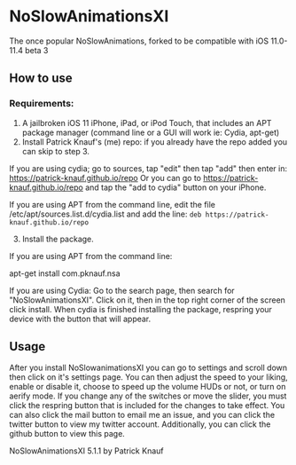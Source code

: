 # NoSlowAnimationsXI
The once popular NoSlowAnimations, forked to be compatible with iOS 11.0-11.4 beta 3

## How to use

### Requirements:
1. A jailbroken iOS 11 iPhone, iPad, or iPod Touch, that includes an APT package manager (command line or a GUI will work ie: Cydia, apt-get)
2. Install Patrick Knauf's (me) repo: if you already have the repo added you can skip to step 3.

If you are using cydia; go to sources, tap "edit" then tap "add" then enter in: https://patrick-knauf.github.io/repo
Or you can go to https://patrick-knauf.github.io/repo and tap the "add to cydia" button on your iPhone.

If you are using APT from the command line, edit the file /etc/apt/sources.list.d/cydia.list and add the line:
    `deb https://patrick-knauf.github.io/repo`


3. Install the package.

If you are using APT from the command line: 

apt-get install com.pknauf.nsa

If you are using Cydia: 
Go to the search page, then search for "NoSlowAnimationsXI". Click on it, then in the top right corner of the screen click install. When cydia is finished installing the package, respring your device with the button that will appear.

## Usage

After you install NoSlowanimationsXI you can go to settings and scroll down then click on it's settings page. You can then adjust the speed to your liking, enable or disable it, choose to speed up the volume HUDs or not, or turn on aerify mode. If you change any of the switches or move the slider, you must click the respring button that is included for the changes to take effect. You can also click the mail button to email me an issue, and you can click the twitter button to view my twitter account. Additionally, you can click the github button to view this page. 


NoSlowAnimationsXI 5.1.1 by Patrick Knauf

